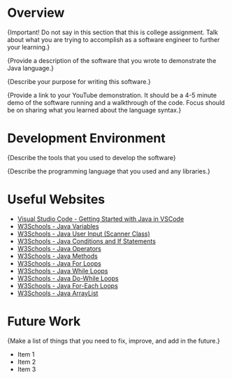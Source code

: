 # Overview

{Important! Do not say in this section that this is college assignment. Talk about what you are trying to accomplish as a software engineer to further your learning.}

{Provide a description of the software that you wrote to demonstrate the Java language.}

{Describe your purpose for writing this software.}

{Provide a link to your YouTube demonstration. It should be a 4-5 minute demo of the software running and a walkthrough of the code. Focus should be on sharing what you learned about the language syntax.}

# Development Environment

{Describe the tools that you used to develop the software}

{Describe the programming language that you used and any libraries.}

# Useful Websites

- [Visual Studio Code - Getting Started with Java in VSCode](https://code.visualstudio.com/docs/java/java-tutorial)
- [W3Schools - Java Variables](https://www.w3schools.com/java/java_variables.asp)
- [W3Schools - Java User Input (Scanner Class)](https://www.w3schools.com/java/java_user_input.asp)
- [W3Schools - Java Conditions and If Statements](https://www.w3schools.com/java/java_conditions.asp)
- [W3Schools - Java Operators](https://www.w3schools.com/java/java_operators.asp)
- [W3Schools - Java Methods](https://www.w3schools.com/java/java_methods.asp)
- [W3Schools - Java For Loops](https://www.w3schools.com/java/java_for_loop.asp)
- [W3Schools - Java While Loops](https://www.w3schools.com/java/java_while_loop.asp)
- [W3Schools - Java Do-While Loops](https://www.w3schools.com/java/java_while_loop_do.asp)
- [W3Schools - Java For-Each Loops](https://www.w3schools.com/java/java_foreach_loop.asp)
- [W3Schools - Java ArrayList](https://www.w3schools.com/java/java_arraylist.asp)

# Future Work

{Make a list of things that you need to fix, improve, and add in the future.}

- Item 1
- Item 2
- Item 3